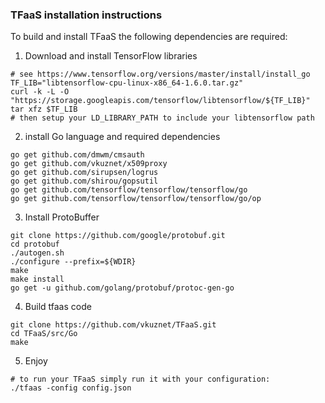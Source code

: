 ### TFaaS installation instructions
To build and install TFaaS the following dependencies are required:
1. Download and install TensorFlow libraries
```
# see https://www.tensorflow.org/versions/master/install/install_go
TF_LIB="libtensorflow-cpu-linux-x86_64-1.6.0.tar.gz"
curl -k -L -O "https://storage.googleapis.com/tensorflow/libtensorflow/${TF_LIB}"
tar xfz $TF_LIB
# then setup your LD_LIBRARY_PATH to include your libtensorflow path
```

2. install Go language and required dependencies
```
go get github.com/dmwm/cmsauth
go get github.com/vkuznet/x509proxy
go get github.com/sirupsen/logrus
go get github.com/shirou/gopsutil
go get github.com/tensorflow/tensorflow/tensorflow/go
go get github.com/tensorflow/tensorflow/tensorflow/go/op
```

3. Install ProtoBuffer
```
git clone https://github.com/google/protobuf.git
cd protobuf
./autogen.sh
./configure --prefix=${WDIR}
make
make install
go get -u github.com/golang/protobuf/protoc-gen-go
```

4. Build tfaas code
```
git clone https://github.com/vkuznet/TFaaS.git
cd TFaaS/src/Go
make
```

5. Enjoy
```
# to run your TFaaS simply run it with your configuration:
./tfaas -config config.json
```

